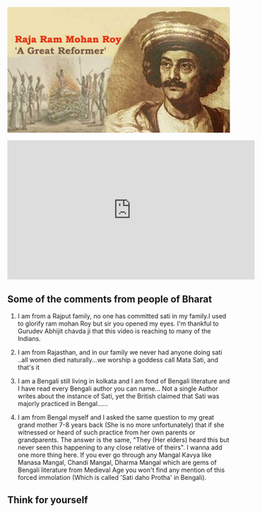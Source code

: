 ![](../../../assets/raja-ram-mohan-roy.jpg)  

<iframe width="560" height="315" src="https://www.youtube.com/embed/ivUv32ynD4Q" title="YouTube video player" frameborder="0" allow="accelerometer; autoplay; clipboard-write; encrypted-media; gyroscope; picture-in-picture" allowfullscreen></iframe>

## Some of the comments from people of Bharat

1. I am from a Rajput family, no one has committed sati in my family.I used to glorify ram mohan Roy but sir you opened my eyes.
I'm thankful to Gurudev Abhijit chavda ji that this video is reaching to many of the Indians.

2. I am from Rajasthan, and in our family we never had anyone doing sati ..all women died naturally...we worship a goddess call Mata Sati, and that's it

3. I am a Bengali still living in kolkata and I am fond of Bengali literature and I have read every Bengali author you can name... Not a single Author writes about the instance of Sati, yet the British claimed that Sati was majorly practiced in Bengal......

4. I am from Bengal myself and I asked the same question to my great grand mother 7-8  years back (She is no more unfortunately) that if she witnessed or heard of such practice from her own parents or grandparents.  The answer is the same, "They (Her elders) heard this but never seen this happening to any close relative of theirs". I wanna add one more thing here. If you ever go through any Mangal Kavya like Manasa Mangal, Chandi Mangal, Dharma Mangal which are gems of Bengali literature from Medieval Age  you won't find any mention of this forced immolation (Which is called 'Sati daho Protha' in Bengali).

## Think for yourself